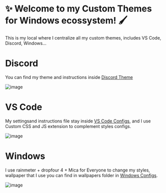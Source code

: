 # ✨ Welcome to my Custom Themes for Windows ecossystem! 🖌️
This is my local where I centralize all my custom themes, includes VS Code, Discord, Windows...

# Discord
You can find my theme and instructions inside [Discord Theme](./DiscordImage.png)

![image]()

# VS Code
My settingsand instructions file stay inside [VS Code Configs](https://github.com/AninhaPardini/CustomThemes/tree/VS-Code), and I use Custom CSS and JS extension to complement styles configs.

![image]()

# Windows
I use rainmeter + dropfour 4 + Mica for Everyone to change my styles, wallpaper that I use you can find in wallpapers folder in [Windows Configs](https://github.com/AninhaPardini/CustomThemes/tree/Windows).

![image]()
